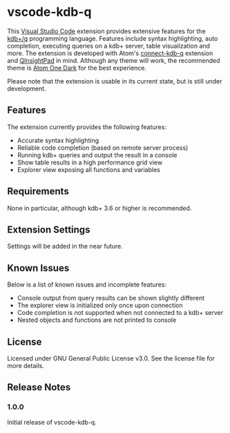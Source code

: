 # vscode-kdb-q

This [Visual Studio Code](https://code.visualstudio.com/) extension provides extensive features for the [kdb+/q](https://code.kx.com/q/) programming language.
Features include syntax highlighting, auto completion, executing queries on a kdb+ server, table visualization and more.
The extension is developed with Atom's [connect-kdb-q](https://github.com/quintanar401/connect-kdb-q) extension and [QInsightPad](http://www.qinsightpad.com/) in mind.
Although any theme will work, the recommended theme is [Atom One Dark](https://marketplace.visualstudio.com/items?itemName=akamud.vscode-theme-onedark) for the best experience.

Please note that the extension is usable in its current state, but is still under development.

## Features

The extension currently provides the following features:

* Accurate syntax highlighting
* Reliable code completion (based on remote server process)
* Running kdb+ queries and output the result in a console
* Show table results in a high performance grid view
* Explorer view exposing all functions and variables

## Requirements

None in particular, although kdb+ 3.6 or higher is recommended.

## Extension Settings

Settings will be added in the near future.

## Known Issues

Below is a list of known issues and incomplete features:

* Console output from query results can be shown slightly different
* The explorer view is initialized only once upon connection
* Code completion is not supported when not connected to a kdb+ server
* Nested objects and functions are not printed to console

## License

Licensed under GNU General Public License v3.0.
See the license file for more details.

## Release Notes

### 1.0.0

Initial release of vscode-kdb-q.
